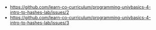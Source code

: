 * https://github.com/learn-co-curriculum/programming-univbasics-4-intro-to-hashes-lab/issues/2
* https://github.com/learn-co-curriculum/programming-univbasics-4-intro-to-hashes-lab/issues/3
